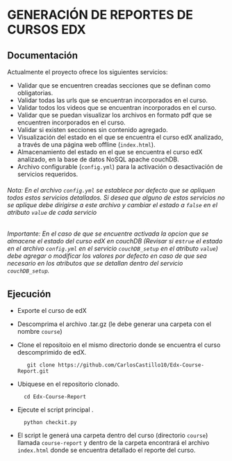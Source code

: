 # GENERACIÓN DE REPORTES DE CURSOS EDX
## Documentación
Actualmente el proyecto ofrece los siguientes servicios:
* Validar que se encuentren creadas secciones que se definan como obligatorias.
* Validar todas las urls que se encuentran incorporados en el curso.
* Validar todos los videos que se encuentran incorporados en el curso.
* Validar que se puedan visualizar los archivos en formato pdf que se encuentren incorporados en el curso.
* Validar si existen secciones sin contenido agregado.
* Visualización del estado en el que se encuentra el curso edX analizado, a través de una página web offline (```index.html```).
* Almacenamiento del estado en el que se encuentra el curso edX analizado, en la  base de datos NoSQL apache couchDB.
* Archivo configurable (```config.yml```) para la activación o desactivación de servicios requeridos.

###### Nota: En el archivo ```config.yml``` se establece por defecto que se apliquen todos estos servicios detallados. Si desea que alguno de estos servicios no se aplique debe dirigirse a este archivo y cambiar el estado a ```false``` en el atributo ```value``` de cada servicio

###### Importante: En el caso de que se encuentre activada la opcion que se almacene el estado del curso edX en couchDB (Revisar si es```true``` el estado en el archivo ```config.yml``` en el servicio ```couchDB_setup``` en el atributo ```value```) debe agregar o modificar los valores por defecto en caso de que sea necesario en los atributos que se detallan dentro del servicio ```couchDB_setup```.

## Ejecución
* Exporte el curso de edX
* Descomprima el archivo .tar.gz (le debe generar una carpeta con el nombre ```course```)
* Clone el repositoio en el mismo directorio donde se encuentra el curso descomprimido de edX.   

		 git clone https://github.com/CarlosCastillo10/Edx-Course-Report.git
* Ubiquese en el repositorio clonado.

		cd Edx-Course-Report
* Ejecute el script principal .

		python checkit.py
* El script le generá una carpeta dentro del curso (directorio ```course```) llamada ```course-report``` y dentro de la carpeta encontrará el archivo ``index.html`` donde se encuentra detallado el reporte del curso.
